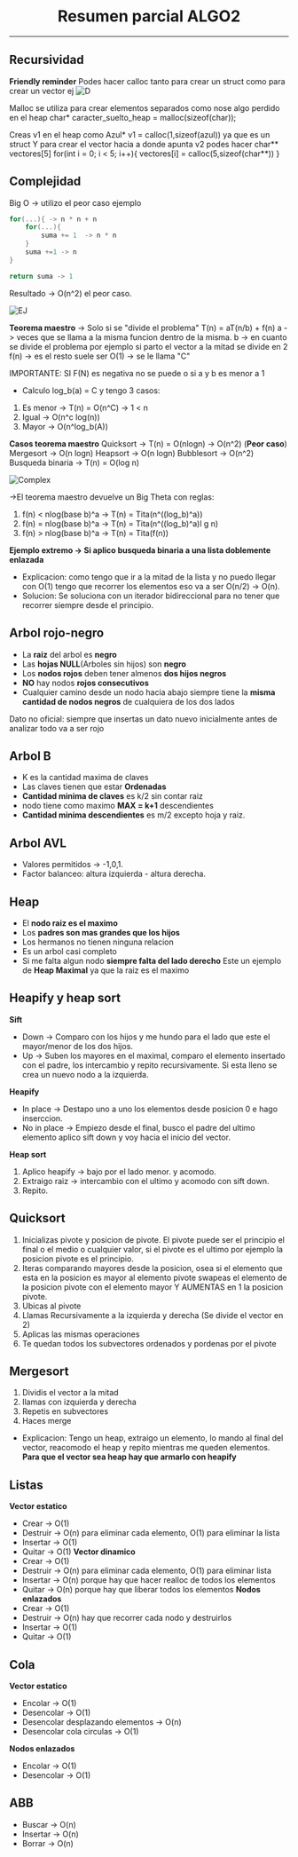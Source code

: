 # <center>Resumen parcial ALGO2</center>
-------

## Recursividad 
**Friendly reminder**
Podes hacer calloc tanto para crear un struct como para crear un vector ej
![D](https://i.imgur.com/KUT6nTM.png)

Malloc se utiliza para crear elementos separados como nose algo perdido en el heap
char* caracter_suelto_heap = malloc(sizeof(char));

Creas v1 en el heap como Azul* v1 = calloc(1,sizeof(azul)) ya que es un struct
Y para crear el vector hacia a donde apunta v2 podes hacer
char** vectores[5]
for(int i = 0; i < 5; i++){
    vectores[i] = calloc(5,sizeof(char**))
}

## Complejidad
Big O -> utilizo el peor caso ejemplo

```c
for(...){ -> n * n + n
    for(...){
        suma += 1  -> n * n
    }
    suma +=1 -> n
}

return suma -> 1
```
Resultado -> O(n^2) el peor caso.

![EJ](https://i.imgur.com/F7o2IpN.png)

**Teorema maestro** -> Solo si se "divide el problema"
T(n) = aT(n/b) + f(n)
a -> veces que se llama a la misma funcion dentro de la misma.
b -> en cuanto se divide el problema por ejemplo si parto el vector a la mitad se divide en 2
f(n) -> es el resto suele ser O(1) -> se le llama "C"

IMPORTANTE: SI F(N) es negativa no se puede
o si a y b es menor a 1

- Calculo log_b(a) = C y tengo 3 casos:
1. Es menor -> T(n) = O(n^C) -> 1 < n 
2. Igual -> O(n^c log(n)) 
3. Mayor -> O(n^log_b(A))


**Casos teorema maestro**
Quicksort -> T(n) = O(nlogn) -> O(n^2) (**Peor caso**)
Mergesort -> O(n logn)
Heapsort -> O(n logn)
Bubblesort -> O(n^2)
Busqueda binaria -> T(n) = O(log n)

![Complex](https://external-content.duckduckgo.com/iu/?u=https%3A%2F%2Fdzone.com%2Fstorage%2Ftemp%2F13847346-1597432231216.png&f=1&nofb=1)

->El teorema maestro devuelve un Big Theta con reglas:
1) f(n) < nlog(base b)^a -> T(n) = Tita(n^((log_b)^a))
2) f(n) = nlog(base b)^a -> T(n) = Tita(n^((log_b)^a)l g n)
3) f(n) > nlog(base b)^a -> T(n) = Tita(f(n))

**Ejemplo extremo -> Si aplico busqueda binaria a una lista doblemente enlazada**
* Explicacion: como tengo que ir a la mitad de la lista y no puedo llegar con O(1) tengo que recorrer los elementos eso va a ser O(n/2) -> O(n).
* Solucion: Se soluciona con un iterador bidireccional para no tener que recorrer siempre desde el principio.

## Arbol rojo-negro

* La **raiz** del arbol es **negro**
* Las **hojas NULL**(Arboles sin hijos) son **negro**
* Los **nodos rojos** deben tener almenos **dos hijos negros**
* **NO** hay nodos **rojos consecutivos**
* Cualquier camino desde un nodo hacia abajo siempre tiene la **misma cantidad de nodos negros** de cualquiera de los dos lados

Dato no oficial: siempre que insertas un dato nuevo inicialmente antes de analizar todo va a ser rojo

## Arbol B
* K es la cantidad maxima de claves
* Las claves tienen que estar **Ordenadas**
* **Cantidad minima de claves** es k/2 sin contar raiz
* nodo tiene como maximo **MAX = k+1** descendientes
* **Cantidad minima descendientes** es m/2 excepto hoja y raiz.

## Arbol AVL
* Valores permitidos -> -1,0,1.
* Factor balanceo: altura izquierda - altura derecha.

## Heap
* El **nodo raiz es el maximo**
* Los **padres son mas grandes que los hijos**
* Los hermanos no tienen ninguna relacion
* Es un arbol casi completo
* Si me falta algun nodo **siempre falta del lado derecho**
Este un ejemplo de **Heap Maximal** ya que la raiz es el maximo

## Heapify y heap sort
**Sift**
* Down -> Comparo con los hijos y me hundo para el lado que este el mayor/menor de los dos hijos.
* Up -> Suben los mayores en el maximal, comparo el elemento insertado con el padre, los intercambio y repito recursivamente. Si esta lleno se crea un nuevo nodo a la izquierda.

**Heapify**
* In place -> Destapo uno a uno los elementos desde posicion 0 e hago inserccion.
* No in place -> Empiezo desde el final, busco el padre del ultimo elemento aplico sift down y voy hacia el inicio del vector.

**Heap sort**
1. Aplico heapify -> bajo por el lado menor. y acomodo.
2. Extraigo raiz -> intercambio con el ultimo y acomodo con sift down.
3. Repito.


## Quicksort
1. Inicializas pivote y posicion de pivote. El pivote puede ser el principio el final o el medio o cualquier valor, si el pivote es el ultimo por ejemplo la posicion pivote es el principio.
2. Iteras comparando mayores desde la posicion, osea si el elemento que esta en la posicion es mayor al elemento pivote swapeas el elemento de la posicion pivote con el elemento mayor Y AUMENTAS en 1 la posicion pivote.
3. Ubicas al pivote
4. Llamas Recursivamente a la izquierda y derecha (Se divide el vector en 2)
5. Aplicas las mismas operaciones
6. Te quedan todos los subvectores ordenados y pordenas por el pivote

## Mergesort
1. Dividis el vector a la mitad
2. llamas con izquierda y derecha
3. Repetis en subvectores
4. Haces merge

- Explicacion: Tengo un heap, extraigo un elemento, lo mando al final del vector, reacomodo el heap y repito mientras me queden elementos.
**Para que el vector sea heap hay que armarlo con heapify**

## Listas
**Vector estatico**
* Crear -> O(1)
* Destruir -> O(n) para eliminar cada elemento, O(1) para eliminar la lista
* Insertar -> O(1)
* Quitar -> O(1)
**Vector dinamico**
* Crear -> O(1)
* Destruir -> O(n) para eliminar cada elemento, O(1) para eliminar lista
* Insertar -> O(n) porque hay que hacer realloc de todos los elementos
* Quitar -> O(n) porque hay que liberar todos los elementos
**Nodos enlazados**
* Crear -> O(1)
* Destruir -> O(n) hay que recorrer cada nodo y destruirlos
* Insertar -> O(1) 
* Quitar -> O(1)

## Cola

**Vector estatico**

* Encolar -> O(1)
* Desencolar -> O(1)
* Desencolar desplazando elementos -> O(n)
* Desencolar cola circulas -> O(1)

**Nodos enlazados**
* Encolar -> O(1)
* Desencolar -> O(1)

## ABB
* Buscar -> O(n)
* Insertar -> O(n)
* Borrar -> O(n)
